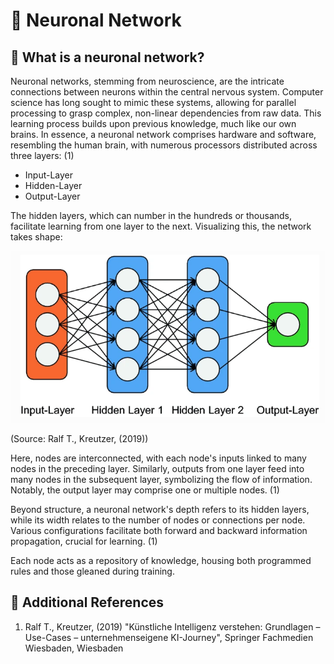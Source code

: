 # 🧠 Neuronal Network

## 🐋 What is a neuronal network?

Neuronal networks, stemming from neuroscience, are the intricate connections between neurons within the central nervous system. Computer science has long sought to mimic these systems, allowing for parallel processing to grasp complex, non-linear dependencies from raw data. This learning process builds upon previous knowledge, much like our own brains. In essence, a neuronal network comprises hardware and software, resembling the human brain, with numerous processors distributed across three layers: (1)

- Input-Layer
- Hidden-Layer
- Output-Layer

The hidden layers, which can number in the hundreds or thousands, facilitate learning from one layer to the next. Visualizing this, the network takes shape:

![Neuronal Networl Simplified](../images/neuronal-networks/layers-neuronal-networks.png)

(Source: Ralf T., Kreutzer, (2019))

Here, nodes are interconnected, with each node's inputs linked to many nodes in the preceding layer. Similarly, outputs from one layer feed into many nodes in the subsequent layer, symbolizing the flow of information. Notably, the output layer may comprise one or multiple nodes. (1)

Beyond structure, a neuronal network's depth refers to its hidden layers, while its width relates to the number of nodes or connections per node. Various configurations facilitate both forward and backward information propagation, crucial for learning. (1)

Each node acts as a repository of knowledge, housing both programmed rules and those gleaned during training.

## 🦫 Additional References

1. Ralf T., Kreutzer, (2019) "Künstliche Intelligenz verstehen: Grundlagen – Use-Cases – unternehmenseigene KI-Journey", Springer Fachmedien Wiesbaden, Wiesbaden
